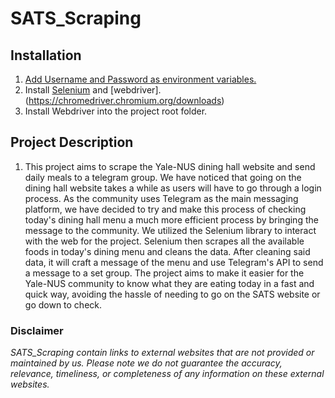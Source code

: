 # SATS_Scraping

## Installation

1. [Add Username and Password as environment variables.](https://phoenixnap.com/kb/set-environment-variable-mac) 
2. Install [Selenium](https://selenium-python.readthedocs.io/installation.html) and [webdriver].(https://chromedriver.chromium.org/downloads)
3. Install Webdriver into the project root folder.

## Project Description
1. This project aims to scrape the Yale-NUS dining hall website and send daily meals to a telegram group. We have noticed that going on the dining hall website takes a while as users will have to go through a login process. As the community uses Telegram as the main messaging platform, we have decided to try and make this process of checking today's dining hall menu a much more efficient process by bringing the message to the community. We utilized the Selenium library to interact with the web for the project. Selenium then scrapes all the available foods in today's dining menu and cleans the data. After cleaning said data, it will craft a message of the menu and use Telegram's API to send a message to a set group. The project aims to make it easier for the Yale-NUS community to know what they are eating today in a fast and quick way, avoiding the hassle of needing to go on the SATS website or go down to check.

### Disclaimer
_SATS_Scraping contain links to external websites that are not provided or maintained by us. Please note we do not guarantee the accuracy, relevance, timeliness, or completeness of any information on these external websites._
